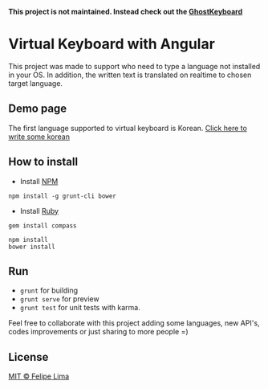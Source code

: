 **This project is not maintained. Instead check out the [GhostKeyboard](https://github.com/fill-lima/ghost-keyboard)**

# Virtual Keyboard with Angular
This project was made to support who need to type a language not installed in your OS. 
In addition, the written text is translated on realtime to chosen target language.

## Demo page
The first language supported to virtual keyboard is Korean.
[Click here to write some korean](http://fill-lima.github.io/virtual-keyboard-with-angular)

## How to install

- Install [NPM](https://docs.npmjs.com/cli/install)
```
npm install -g grunt-cli bower
```

- Install [Ruby](http://rubyinstaller.org/downloads/)
```
gem install compass
```

```
npm install
bower install
```

## Run
* `grunt` for building
* `grunt serve` for preview
* `grunt test` for unit tests with karma.

Feel free to collaborate with this project adding some languages, new API's, codes improvements or just sharing to more people =)

## License
[MIT © Felipe Lima](./LICENSE)
